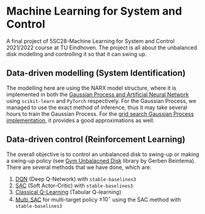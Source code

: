 # Machine Learning for System and Control
A final project of 5SC28-Machine Learning for System and Control 2021/2022 course at TU Eindhoven. The project is all about the unbalanced disk modelling and controlling it so that it can swing up.

## Data-driven modelling (System Identification) 

The modelling here are using the NARX model structure, where it is implemented in both the [Gaussian Process and Artificial Neural Network](./ANN&GP.ipynb) using `scikit-learn` and `PyTorch` respectively. For the Gaussian Process, we managed to use the exact method of inference, thus it may take several hours to train the Gaussian Process. For the [grid search Gaussian Process implementation](./Final_GP.ipynb), it provides a good approximations as well.

## Data-driven control (Reinforcement Learning)
The overall objective is to control an unbalanced disk to swing-up or making a swing-up policy (see [Gym Unbalacned Disk](https://github.com/GerbenBeintema/gym-unbalanced-disk) library by Gerben Beintema). There are several methods that we have done, which are:
1. [DQN](./DQN.ipynb) (Deep Q-Network) with `stable-baselines3`
2. [SAC](./SAC.ipynb) (Soft Actor-Critic) with `stable-baselines3`
3. [Classical Q-Learning](./ReinforcementL.ipynb) (Tabular Q-learning)
4. [Multi_SAC](./Multi_SAC.ipynb) for multi-target policy $\pm10^{\circ}$ using the SAC method with `stable-baselines3`

